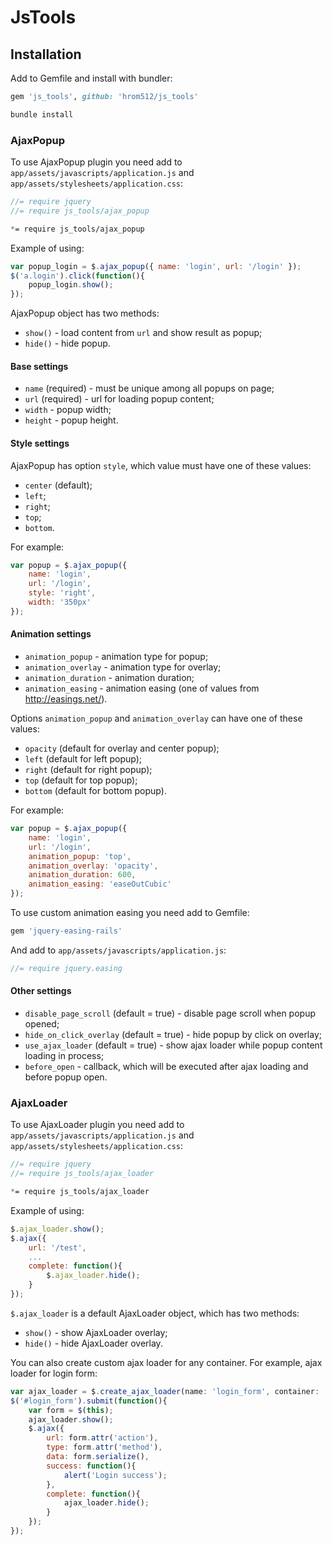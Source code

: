 # JsTools

## Installation

Add to Gemfile and install with bundler:

```ruby
gem 'js_tools', github: 'hrom512/js_tools'
```

```bash
bundle install
```

### AjaxPopup

To use AjaxPopup plugin you need add to `app/assets/javascripts/application.js` and `app/assets/stylesheets/application.css`:

```javascript
//= require jquery
//= require js_tools/ajax_popup
```

```css
*= require js_tools/ajax_popup
```

Example of using:

```javascript
var popup_login = $.ajax_popup({ name: 'login', url: '/login' });
$('a.login').click(function(){
    popup_login.show();
});
```

AjaxPopup object has two methods:
* `show()` - load content from `url` and show result as popup;
* `hide()` - hide popup.

#### Base settings

* `name` (required) - must be unique among all popups on page;
* `url` (required) - url for loading popup content;
* `width` - popup width;
* `height` - popup height.

#### Style settings

AjaxPopup has option `style`, which value must have one of these values:
* `center` (default);
* `left`;
* `right`;
* `top`;
* `bottom`.

For example:

```javascript
var popup = $.ajax_popup({
    name: 'login',
    url: '/login',
    style: 'right',
    width: '350px'
});
```

#### Animation settings

* `animation_popup` - animation type for popup;
* `animation_overlay` - animation type for overlay;
* `animation_duration` - animation duration;
* `animation_easing` - animation easing (one of values from http://easings.net/).

Options `animation_popup` and `animation_overlay` can have one of these values:

* `opacity` (default for overlay and center popup);
* `left` (default for left popup);
* `right` (default for right popup);
* `top` (default for top popup);
* `bottom` (default for bottom popup).

For example:

```javascript
var popup = $.ajax_popup({
    name: 'login',
    url: '/login',
    animation_popup: 'top',
    animation_overlay: 'opacity',
    animation_duration: 600,
    animation_easing: 'easeOutCubic'
});
```

To use custom animation easing you need add to Gemfile:

```ruby
gem 'jquery-easing-rails'
```

And add to `app/assets/javascripts/application.js`:

```javascript
//= require jquery.easing
```

#### Other settings

* `disable_page_scroll` (default = true) - disable page scroll when popup opened;
* `hide_on_click_overlay` (default = true) - hide popup by click on overlay;
* `use_ajax_loader` (default = true) - show ajax loader while popup content loading in process;
* `before_open` - callback, which will be executed after ajax loading and before popup open.


### AjaxLoader

To use AjaxLoader plugin you need add to `app/assets/javascripts/application.js` and `app/assets/stylesheets/application.css`:

```javascript
//= require jquery
//= require js_tools/ajax_loader
```

```css
*= require js_tools/ajax_loader
```

Example of using:

```javascript
$.ajax_loader.show();
$.ajax({
    url: '/test',
    ...
    complete: function(){
        $.ajax_loader.hide();
    }
});
```

`$.ajax_loader` is a default AjaxLoader object, which has two methods:
* `show()` - show AjaxLoader overlay;
* `hide()` - hide AjaxLoader overlay.

You can also create custom ajax loader for any container. For example, ajax loader for login form:

```javascript
var ajax_loader = $.create_ajax_loader(name: 'login_form', container: '#login_form');
$('#login_form').submit(function(){
    var form = $(this);
    ajax_loader.show();
    $.ajax({
        url: form.attr('action'),
        type: form.attr('method'),
        data: form.serialize(),
        success: function(){
            alert('Login success');
        },
        complete: function(){
            ajax_loader.hide();
        }
    });
});
```
